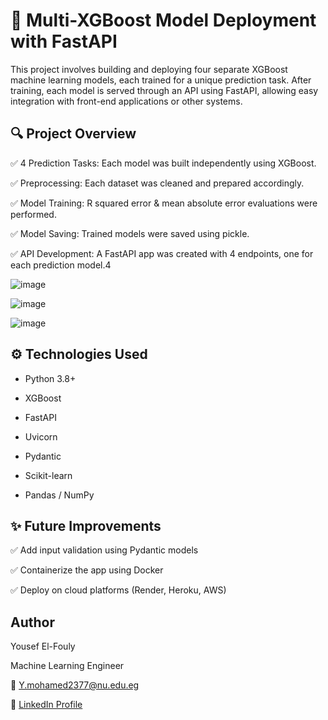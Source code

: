 # 🚀 Multi-XGBoost Model Deployment with FastAPI

This project involves building and deploying four separate XGBoost machine learning models, each trained for a unique prediction task. After training, each model is served through an API using FastAPI, allowing easy integration with front-end applications or other systems.

## 🔍 Project Overview

✅ 4 Prediction Tasks: Each model was built independently using XGBoost.

✅ Preprocessing: Each dataset was cleaned and prepared accordingly.

✅ Model Training: R squared error & mean absolute error evaluations were performed.

✅ Model Saving: Trained models were saved using pickle.

✅ API Development: A FastAPI app was created with 4 endpoints, one for each prediction model.4

![image](https://github.com/user-attachments/assets/b767ec67-e3e4-4a08-8b50-ea0ab9415469)

![image](https://github.com/user-attachments/assets/31e18c85-0330-41d1-9f9a-10fecc9e0ee9)

![image](https://github.com/user-attachments/assets/7aad510f-9593-409c-8ec9-95b1e6aedac3)

    
## ⚙️ Technologies Used
- Python 3.8+

- XGBoost

- FastAPI

- Uvicorn

- Pydantic

- Scikit-learn

- Pandas / NumPy

## ✨ Future Improvements
✅ Add input validation using Pydantic models

✅ Containerize the app using Docker

✅ Deploy on cloud platforms (Render, Heroku, AWS)

## Author
Yousef El-Fouly

Machine Learning Engineer

📧 Y.mohamed2377@nu.edu.eg 

🔗 [LinkedIn Profile](www.linkedin.com/in/youssef-mohamed-667600205)


